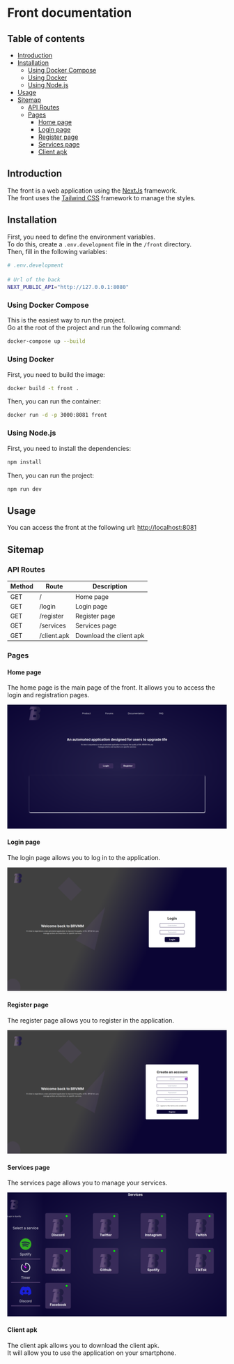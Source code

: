 <!-- omit in toc -->
# Front documentation

<!-- omit in toc -->
## Table of contents

- [Introduction](#introduction)
- [Installation](#installation)
  - [Using Docker Compose](#using-docker-compose)
  - [Using Docker](#using-docker)
  - [Using Node.js](#using-nodejs)
- [Usage](#usage)
- [Sitemap](#sitemap)
  - [API Routes](#api-routes)
  - [Pages](#pages)
    - [Home page](#home-page)
    - [Login page](#login-page)
    - [Register page](#register-page)
    - [Services page](#services-page)
    - [Client apk](#client-apk)

## Introduction

The front is a web application using the [NextJs](https://nextjs.org/) framework.  
The front uses the [Tailwind CSS](https://tailwindcss.com/) framework to manage the styles.

## Installation

First, you need to define the environment variables.  
To do this, create a `.env.development` file in the `/front` directory.  
Then, fill in the following variables:

```bash
# .env.development

# Url of the back
NEXT_PUBLIC_API="http://127.0.0.1:8080"
```

### Using Docker Compose

This is the easiest way to run the project.  
Go at the root of the project and run the following command:

```bash
docker-compose up --build
```

### Using Docker

First, you need to build the image:

```bash
docker build -t front .
```

Then, you can run the container:

```bash
docker run -d -p 3000:8081 front
```

### Using Node.js

First, you need to install the dependencies:

```bash
npm install
```

Then, you can run the project:

```bash
npm run dev
```

## Usage

You can access the front at the following url: [http://localhost:8081](http://localhost:8081)

## Sitemap

### API Routes

| Method | Route       | Description             |
| ------ | ----------- | ----------------------- |
| GET    | /           | Home page               |
| GET    | /login      | Login page              |
| GET    | /register   | Register page           |
| GET    | /services   | Services page           |
| GET    | /client.apk | Download the client apk |

### Pages

#### Home page

The home page is the main page of the front.
It allows you to access the login and registration pages.

![Home page](../../assets/home.png)

#### Login page

The login page allows you to log in to the application.

![Login page](../../assets/login.png)

#### Register page

The register page allows you to register in the application.

![Register page](../../assets/register.png)

#### Services page

The services page allows you to manage your services.

![Services page](../../assets/services.png)

#### Client apk

The client apk allows you to download the client apk.  
It will allow you to use the application on your smartphone.
